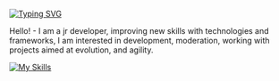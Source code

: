 
<a href="https://git.io/typing-svg"><img src="https://readme-typing-svg.demolab.com?font=Fira+Code&pause=1000&center=true&random=true&width=440&height=60&lines=HELLO+THERE%2C+WELCOME!+" alt="Typing SVG" /></a>

Hello! - I am a jr developer, improving new skills with technologies and frameworks, I am interested in development, moderation, working with projects aimed at evolution, and agility.

[![My Skills](https://skillicons.dev/icons?i=react,materialui,mysql,nestjs,postgres,py,cs,js,ts,docker,git,github)](https://skillicons.dev)
